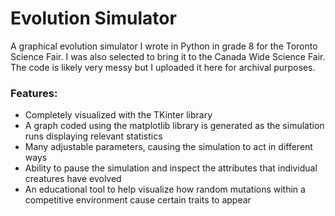 # Evolution Simulator
A graphical evolution simulator I wrote in Python in grade 8 for the Toronto Science Fair. I was also selected to bring it to the Canada Wide Science Fair. The code is likely very messy but I uploaded it here for archival purposes.

### Features:
- Completely visualized with the TKinter library
- A graph coded using the matplotlib library is generated as the simulation runs displaying relevant statistics
- Many adjustable parameters, causing the simulation to act in different ways
- Ability to pause the simulation and inspect the attributes that individual creatures have evolved
- An educational tool to help visualize how random mutations within a competitive environment cause certain traits to appear
